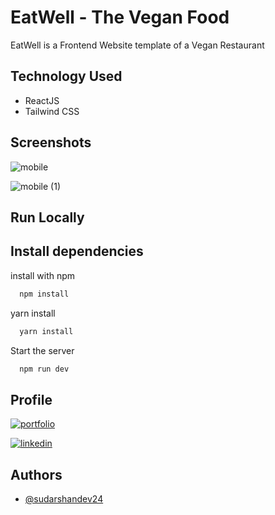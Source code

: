 
# EatWell - The Vegan Food

EatWell is a Frontend Website template of a Vegan Restaurant



## Technology Used

 - ReactJS
 - Tailwind CSS


## Screenshots

![mobile](https://user-images.githubusercontent.com/110741425/229366225-c8ef15bc-6953-48c7-89ce-f250ee56ba41.png)

![mobile (1)](https://user-images.githubusercontent.com/110741425/229366243-69387500-cb72-4781-94a8-6877eec5cc15.png)

## Run Locally

## Install dependencies
install with npm

```bash
  npm install

```
yarn install
```bash
  yarn install
```

Start the server


```bash
  npm run dev
```


## Profile
[![portfolio](https://img.shields.io/badge/my_portfolio-000?style=for-the-badge&logo=ko-fi&logoColor=white)](https://github.com/sudarshandev24)

[![linkedin](https://img.shields.io/badge/linkedin-0A66C2?style=for-the-badge&logo=linkedin&logoColor=white)](https://www.linkedin.com/in/sudarshan-trifaley-188b4023a/)


## Authors

- [@sudarshandev24](https://github.com/sudarshandev24)
